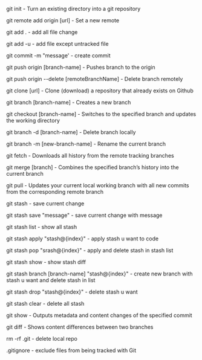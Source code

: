 git init - Turn an existing directory into a git repository

git remote add origin [url] - Set a new remote

git add . - add all file change

git add -u - add file except untracked file

git commit -m "message' - create commit

git push origin [branch-name] - Pushes branch to the origin

git push origin --delete [remoteBranchName] - Delete branch remotely

git clone [url] - Clone (download) a repository that already exists on Github

git branch [branch-name] - Creates a new branch

git checkout [branch-name] - Switches to the specified branch and updates the working directory

git branch -d [branch-name] - Delete branch locally

git branch -m [new-branch-name] - Rename the current branch

git fetch - Downloads all history from the remote tracking branches

git merge [branch] - Combines the specified branch’s history into the current branch

git pull - Updates your current local working branch with all new commits from the corresponding remote branch

git stash - save current change

git stash save "message" - save current change with message

git stash list - show all stash

git stash apply "stash@{index}" - apply stash u want to code

git stash pop "srash@{index}" - apply and delete stash in stash list

git stash show - show stash diff

git stash branch [branch-name] "stash@{index}" - create new branch with stash u want and delete stash in list

git stash drop "stash@{index}" - delete stash u want

git stash clear - delete all stash

git show - Outputs metadata and content changes of the specified commit

git diff - Shows content differences between two branches

rm -rf .git - delete local repo

.gitignore - exclude files from being tracked with Git
